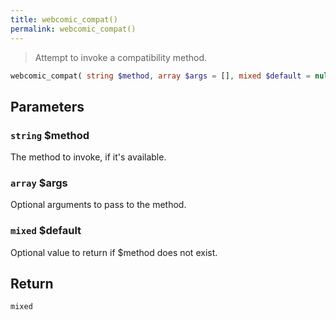 ```yaml
---
title: webcomic_compat()
permalink: webcomic_compat()
---
```


> Attempt to invoke a compatibility method.

```php
webcomic_compat( string $method, array $args = [], mixed $default = null ) : mixed
```

## Parameters

### `string` $method
The method to invoke, if it's available.

### `array` $args
Optional arguments to pass to the method.

### `mixed` $default
Optional value to return if $method does not exist.

## Return

`mixed`
